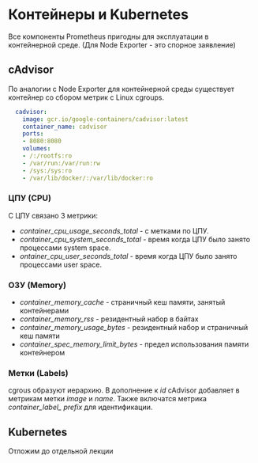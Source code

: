 # Контейнеры и Kubernetes
Все компоненты Prometheus пригодны для эксплуатации в контейнерной среде. (Для Node Exporter - это спорное заявление)

## cAdvisor
По аналогии с Node Exporter для  контейнерной среды существует контейнер со сбором метрик с Linux cgroups.

~~~ yaml
  cadvisor:
    image: gcr.io/google-containers/cadvisor:latest
    container_name: cadvisor
    ports:
    - 8080:8080
    volumes:
    - /:/rootfs:ro
    - /var/run:/var/run:rw
    - /sys:/sys:ro
    - /var/lib/docker/:/var/lib/docker:ro
~~~

### ЦПУ (CPU)
С ЦПУ связано 3 метрики:

* *container_cpu_usage_seconds_total* - с метками по ЦПУ.
* *container_cpu_system_seconds_total* - время когда ЦПУ было занято процессами system space.
* *ontainer_cpu_user_seconds_total* - время когда ЦПУ было занято процессами user space.

### ОЗУ (Memory)

* *container_memory_cache* - страничный кеш памяти, занятый контейнерами
* *container_memory_rss* - резидентный набор в байтах
* *container_memory_usage_bytes* - резидентный набор  и страничный кеш памяти 
* *container_spec_memory_limit_bytes* - предел использования памяти контейнером

### Метки (Labels)
cgrous образуют иерархию.  В дополнение к *id* cAdvisor добавляет в метрикам метки *image* и *name*.
Также включатся метрика *container_label_ prefix* для идентификации.


## Kubernetes


Отложим до отдельной лекции





 